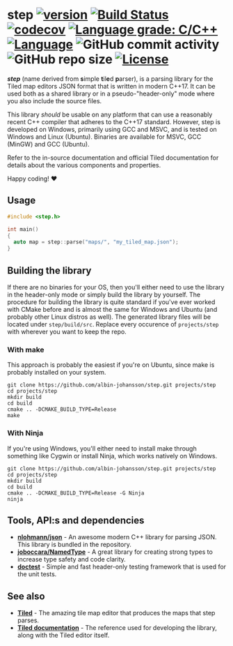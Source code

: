 # step [![version](https://img.shields.io/badge/version-0.1.0-red.svg)](https://semver.org) [![Build Status](https://travis-ci.org/albin-johansson/Centurion.svg?branch=master)](https://travis-ci.org/albin-johansson/step) [![codecov](https://codecov.io/gh/albin-johansson/step/branch/master/graph/badge.svg)](https://codecov.io/gh/albin-johansson/step) [![Language grade: C/C++](https://img.shields.io/lgtm/grade/cpp/g/albin-johansson/step.svg?logo=lgtm&logoWidth=18)](https://lgtm.com/projects/g/albin-johansson/step/context:cpp) [![Language](https://img.shields.io/badge/C%2B%2B-17-blue.svg)](https://en.wikipedia.org/wiki/C%2B%2B#Standardization) ![GitHub commit activity](https://img.shields.io/github/commit-activity/m/albin-johansson/step) ![GitHub repo size](https://img.shields.io/github/repo-size/albin-johansson/step)  [![License](https://img.shields.io/badge/license-MIT-blue.svg)](https://opensource.org/licenses/MIT)

***step*** (name derived from **s**imple **t**il**e**d **p**arser), is a parsing library for the Tiled map editors JSON format that is written in modern C++17. It can be used both as a shared library or in a pseudo-"header-only" mode where you also include the source files.

This library *should* be usable on any platform that can use a reasonably recent C++ compiler that adheres to the C++17 standard. However, step is developed on Windows, primarily using GCC and MSVC, and is tested on Windows and Linux (Ubuntu). Binaries are available for MSVC, GCC (MinGW) and GCC (Ubuntu).

Refer to the in-source documentation and official Tiled documentation for details about the various components and properties.

Happy coding! :heart:

## Usage

```C++
#include <step.h>

int main()
{
  auto map = step::parse("maps/", "my_tiled_map.json");
}
```

## Building the library

If there are no binaries for your OS, then you'll either need to use the library in the header-only mode or simply build the library by yourself. The procedure for building the library is quite standard if you've ever worked with CMake before and is almost the same for Windows and Ubuntu (and probably other Linux distros as well). The generated library files will be located under `step/build/src`. Replace every occurence of `projects/step` with wherever you want to keep the repo.

### With **make**

This approach is probably the easiest if you're on Ubuntu, since make is probably installed on your system.

```shell
git clone https://github.com/albin-johansson/step.git projects/step
cd projects/step
mkdir build
cd build
cmake .. -DCMAKE_BUILD_TYPE=Release
make
```

### With **Ninja**

If you're using Windows, you'll either need to install make through something like Cygwin or install Ninja, which works natively on Windows.

```shell
git clone https://github.com/albin-johansson/step.git projects/step
cd projects/step
mkdir build
cd build
cmake .. -DCMAKE_BUILD_TYPE=Release -G Ninja
ninja
```

## Tools, API:s and dependencies

* [**nlohmann/json**](https://github.com/nlohmann/json) - An awesome modern C++ library for parsing JSON. This library is bundled in the repository.
* [**joboccara/NamedType**](https://github.com/joboccara/NamedType) - A great library for
 creating strong types to increase type safety and code clarity.
* [**doctest**](https://github.com/onqtam/doctest) - Simple and fast header-only testing
 framework that is used for the unit tests.

## See also

* [**Tiled**](https://github.com/bjorn/tiled) - The amazing tile map editor that produces the maps that step parses.
* [**Tiled documentation**](https://doc.mapeditor.org/en/stable/) - The reference used for developing the library, along with the Tiled editor itself.

